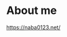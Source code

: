 # About me

https://naba0123.net/

<!--

# Repogitories

## app-ideas

* https://github.com/Naba0123/app-ideas-implement-list

## AtCoder

* https://github.com/Naba0123/my-atcoder-answers-cpp
* https://github.com/Naba0123/my-atcoder-answers-python
* https://github.com/Naba0123/my-atcoder-answers-csharp

-->

<!--
**Naba0123/Naba0123** is a ✨ _special_ ✨ repository because its `README.md` (this file) appears on your GitHub profile.

Here are some ideas to get you started:

- 🔭 I’m currently working on ...
- 🌱 I’m currently learning ...
- 👯 I’m looking to collaborate on ...
- 🤔 I’m looking for help with ...
- 💬 Ask me about ...
- 📫 How to reach me: ...
- 😄 Pronouns: ...
- ⚡ Fun fact: ...
-->
